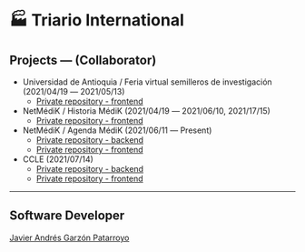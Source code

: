 # :factory: Triario International

## Projects ― (Collaborator)
* Universidad de Antioquia / Feria virtual semilleros de investigación (2021/04/19 ― 2021/05/13)
  - [Private repository - frontend](https://github.com/mauroavargas/udea_app)
* NetMédiK / Historia MédiK (2021/04/19 ― 2021/06/10, 2021/17/15)
  - [Private repository - frontend](https://github.com/nmksoftware/netmedik_v2_app)
* NetMédiK / Agenda MédiK (2021/06/11 ― Present)
  - [Private repository - backend](https://github.com/nmksoftware/agendamedik-api)
  - [Private repository - frontend](https://github.com/nmksoftware/agendamedik-app)
* CCLE (2021/07/14)
  - [Private repository - backend](https://github.com/nmkdarango/conectandonos_api)
  - [Private repository - frontend](https://github.com/nmkdarango/conectandonos_app_v2)
- - -
## Software Developer
[Javier Andrés Garzón Patarroyo](https://www.javierandresgp.com)
